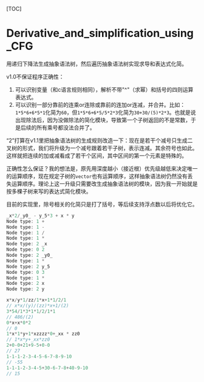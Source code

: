 [TOC]

# Derivative_and_simplification_using_CFG

用递归下降法生成抽象语法树，然后遍历抽象语法树实现求导和表达式化简。

v1.0不保证程序正确性：

1. 可以识别变量（和c语言规则相同），解析不带"^"（求幂）和括号的四则运算表达式。
2. 可以识别一部分靠前的连乘or连除或靠前的连加or连减，并合并。比如：`1*5*6+6*5*1`化简为`60`，但`1*5*6+6*5/5*2*3`化简为`30+30/(5)*2*3`。也就是说出现除法后，因为没做除法的简化模块，导致第一个子树返回的不是常数，于是后续的所有乘号都没法合并了。

“2”打算在v1.1里把抽象语法树的生成规则改造一下：现在是若干个减号只生成二叉树的形式，我们将升级为一个减号跟着若干子树，表示连减。其余符号也如此。这样就把连续的加或减看成了若干个区间，其中区间的第一个元素是特殊的。

正确性怎么保证？我的想法是，原先用深度越小（接近根）优先级越低来决定唯一的运算顺序，现在规定子树的`vector`也有运算顺序，这样抽象语法树仍然没有丢失运算顺序。理论上这一升级只需要改生成抽象语法树的模块，因为我一开始就是按多棵子树来写的表达式简化模块。

目前的实现里，除号相关的化简只是打了括号，等后续支持浮点数以后将优化它。

```cpp
_x*2/_y0_ - y_5*3 + x * y
Node type: 1 +
Node type: 1 -
Node type: 1 /
Node type: 1 *
Node type: 2 _x
Node type: 0 2
Node type: 2 _y0_
Node type: 1 *
Node type: 2 y_5
Node type: 0 3
Node type: 1 *
Node type: 2 x
Node type: 2 y

x*x/y*1/zz/1*x+1*1/2/1
// x*x/(y)/(zz)*x+1/(2)
3*54/1*3*1*1/2/1*1
// 486/(2)
0*x+x*0*2
// 0
1*x*1*y+1*xzzzz*0+_xx * zz0
// 1*x*y+_xx*zz0
2+0-0+21+9-5+0-0
// 27
1-1-1-2-3-4-5-6-7-8-9-10
// -55
1-1-1-2-3-4-5+30-6-7-8+40-9-10
// 15
```
